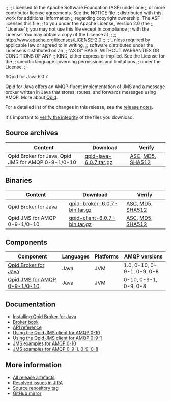 ;;
;; Licensed to the Apache Software Foundation (ASF) under one
;; or more contributor license agreements.  See the NOTICE file
;; distributed with this work for additional information
;; regarding copyright ownership.  The ASF licenses this file
;; to you under the Apache License, Version 2.0 (the
;; "License"); you may not use this file except in compliance
;; with the License.  You may obtain a copy of the License at
;; 
;;   http://www.apache.org/licenses/LICENSE-2.0
;; 
;; Unless required by applicable law or agreed to in writing,
;; software distributed under the License is distributed on an
;; "AS IS" BASIS, WITHOUT WARRANTIES OR CONDITIONS OF ANY
;; KIND, either express or implied.  See the License for the
;; specific language governing permissions and limitations
;; under the License.
;;

#Qpid for Java 6.0.7

Qpid for Java offers an AMQP-fluent implementation of JMS and a message
broker written in Java that stores, routes, and forwards messages
using AMQP.  More about [Qpid]({{site_url}}/index.html).

For a detailed list of the changes in this release, see the [release
notes](release-notes.html).

It's important to [verify the
integrity]({{site_url}}/download.html#verify-what-you-download) of the
files you download.

## Source archives

| Content | Download | Verify |
|---------|----------|--------|
| Qpid Broker for Java, Qpid JMS for AMQP 0-9-1/0-10 | [qpid-java-6.0.7.tar.gz](http://archive.apache.org/dist/qpid/java/6.0.7/qpid-java-6.0.7.tar.gz) | [ASC](https://archive.apache.org/dist/qpid/java/6.0.7/qpid-java-6.0.7.tar.gz.asc), [MD5](https://archive.apache.org/dist/qpid/java/6.0.7/qpid-java-6.0.7.tar.gz.md5), [SHA512](https://archive.apache.org/dist/qpid/java/6.0.7/qpid-java-6.0.7.tar.gz.sha) |

## Binaries

| Content | Download | Verify |
|---------|----------|--------|
| Qpid Broker for Java | [qpid-broker-6.0.7-bin.tar.gz](http://archive.apache.org/dist/qpid/java/6.0.7/binaries/qpid-broker-6.0.7-bin.tar.gz) | [ASC](https://archive.apache.org/dist/qpid/java/6.0.7/binaries/qpid-broker-6.0.7-bin.tar.gz.asc), [MD5](https://archive.apache.org/dist/qpid/java/6.0.7/binaries/qpid-broker-6.0.7-bin.tar.gz.md5), [SHA512](https://archive.apache.org/dist/qpid/java/6.0.7/binaries/qpid-broker-6.0.7-bin.tar.gz.sha) |
| Qpid JMS for AMQP 0-9-1/0-10 | [qpid-client-6.0.7-bin.tar.gz](http://archive.apache.org/dist/qpid/java/6.0.7/binaries/qpid-client-6.0.7-bin.tar.gz) | [ASC](https://archive.apache.org/dist/qpid/java/6.0.7/binaries/qpid-client-6.0.7-bin.tar.gz.asc), [MD5](https://archive.apache.org/dist/qpid/java/6.0.7/binaries/qpid-client-6.0.7-bin.tar.gz.md5), [SHA512](https://archive.apache.org/dist/qpid/java/6.0.7/binaries/qpid-client-6.0.7-bin.tar.gz.sha) |

## Components

| Component | Languages | Platforms | AMQP versions |
|-----------|-----------|-----------|---------------|
| [Qpid Broker for Java]({{site_url}}/components/java-broker/index.html) | Java | JVM | 1.0, 0-10, 0-9-1, 0-9, 0-8 |
| [Qpid JMS for AMQP 0-9-1/0-10]({{site_url}}/components/jms/amqp-0-x.html) | Java | JVM | 0-10, 0-9-1, 0-9, 0-8 |

## Documentation


<div class="two-column" markdown="1">

 - [Installing Qpid Broker for Java](java-broker/book/Java-Broker-Installation.html)
 - [Broker book](java-broker/book/index.html)
 - [API reference](http://docs.oracle.com/javaee/1.4/api/javax/jms/package-summary.html)
 - [Using the Qpid JMS client for AMQP 0-10](jms-client-0-10/book/index.html)
 - [Using the Qpid JMS client for AMQP 0-9-1](jms-client-0-8/book/index.html)
 - [JMS examples for AMQP 0-10](qpid-jms/examples/index.html)
 - [JMS examples for AMQP 0-9-1, 0-9, 0-8](jms-client-0-8/book/JMS-Client-0-8-Examples.html)

</div>


## More information

 - [All release artefacts](http://archive.apache.org/dist/qpid/java/6.0.7)
 - [Resolved issues in JIRA](https://issues.apache.org/jira/issues/?jql=project+%3D+QPID+AND+fixVersion+%3D+%27qpid-java-6.0.7%27+AND+resolution+%3D+%27fixed%27+ORDER+BY+priority+DESC)
 - [Source repository tag](https://git-wip-us.apache.org/repos/asf/qpid-broker-j.git/tree/refs/tags/6.0.7)
 - [GitHub mirror](https://github.com/apache/qpid-broker-j/tree/6.0.7)

<script type="text/javascript">
  _deferredFunctions.push(function() {
      if ("6.0.7" === "{{current_java_release}}") {
          _modifyCurrentReleaseLinks();
      }
  });
</script>